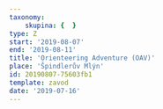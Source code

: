 ```yaml
---
taxonomy:
    skupina: {  }
type: Z
start: '2019-08-07'
end: '2019-08-11'
title: 'Orienteering Adventure (OAV)'
place: 'Špindlerův Mlýn'
id: 20190807-75603fb1
template: zavod
date: '2019-07-16'
---
```

